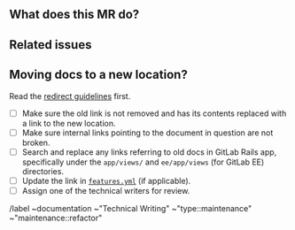 <!--
  See the general Documentation guidelines https://docs.gitlab.com/ee/development/documentation/
  Use this description template for changing documentation location. For new documentation or
  updates to existing documentation, use the Documentation.md template.
-->

## What does this MR do?

<!-- Briefly describe what this MR is about -->

## Related issues

<!-- Link related issues below. -->

## Moving docs to a new location?

Read the [redirect guidelines](https://docs.gitlab.com/ee/development/documentation/redirects.html) first.

- [ ] Make sure the old link is not removed and has its contents replaced with
      a link to the new location.
- [ ] Make sure internal links pointing to the document in question are not broken.
- [ ] Search and replace any links referring to old docs in GitLab Rails app,
      specifically under the `app/views/` and `ee/app/views` (for GitLab EE) directories.
- [ ] Update the link in [`features.yml`](https://gitlab.com/gitlab-com/www-gitlab-com/-/blob/master/data/features.yml) (if applicable).
- [ ] Assign one of the technical writers for review.

/label ~documentation ~"Technical Writing" ~"type::maintenance" ~"maintenance::refactor"
